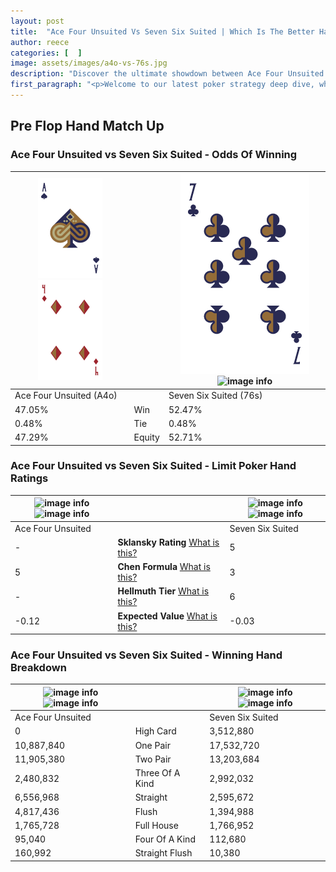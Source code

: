 ```yaml
---
layout: post
title:  "Ace Four Unsuited Vs Seven Six Suited | Which Is The Better Hand In Poker? A Complete Guide"
author: reece
categories: [  ]
image: assets/images/a4o-vs-76s.jpg
description: "Discover the ultimate showdown between Ace Four Unsuited and Seven Six Suited in poker! Uncover the odds, strategies, and scenarios where one hand triumphs over the other. Get ready to up your poker game with this thrilling analysis."
first_paragraph: "<p>Welcome to our latest poker strategy deep dive, where we're pitting two distinct hands against each other in a high-stakes showdown: Ace Four Unsuited vs Seven Six Suited.</p><p>In the dynamic world of poker, every decision counts, and knowing which hand holds the upper hand is key to your success at the table.</p><p>In this article, we'll dissect these two hands, explore the scenarios where one dominates the other, and equip you with the knowledge to make strategic choices that can tip the odds in your favor.</p><p>Get ready to unravel the intriguing dynamics of these poker hands and elevate your game to new heights.</p>"
---
```




[comment]: # (sp0)

## Pre Flop Hand Match Up

<div class="table hand-ratings" markdown="1"> 



### Ace Four Unsuited vs Seven Six Suited - Odds Of Winning


    
| ![image info](assets/images/hand1/A.png) ![image info](assets/images/hand1/4o.png) |  | ![image info](assets/images/hand2/7.png) ![image info](assets/images/hand2/6s.png) |
| -------- | -------- | -------- |
| Ace Four Unsuited (A4o) |  | Seven Six Suited (76s) |
| 47.05% | Win | 52.47% |
| 0.48% | Tie | 0.48% |
| 47.29% | Equity | 52.71% |




[comment]: # (sp1)



### Ace Four Unsuited vs Seven Six Suited - Limit Poker Hand Ratings


    
| ![image info](https://www.riverpairs.com/assets/images/hand1/A.png) ![image info](https://www.riverpairs.com/assets/images/hand1/4o.png) |  | ![image info](https://www.riverpairs.com/assets/images/hand2/7.png) ![image info](https://www.riverpairs.com/assets/images/hand2/6s.png) |
| -------- | -------- | -------- |
| Ace Four Unsuited |  | Seven Six Suited |
| - | **Sklansky Rating** [What is this?](/sklansky-rating-explained) | 5 |
| 5 | **Chen Formula** [What is this?](/chen-formula-explained) | 3 |
| - | **Hellmuth Tier** [What is this?](/Hellmuth-tier-explained) | 6 |
| -0.12 | **Expected Value** [What is this?](/expected-value-explained) | -0.03 |




[comment]: # (sp2)



### Ace Four Unsuited vs Seven Six Suited - Winning Hand Breakdown


    
| ![image info](https://www.riverpairs.com/assets/images/hand1/A.png) ![image info](https://www.riverpairs.com/assets/images/hand1/4o.png) |  | ![image info](https://www.riverpairs.com/assets/images/hand2/7.png) ![image info](https://www.riverpairs.com/assets/images/hand2/6s.png) |
| -------- | -------- | -------- |
| Ace Four Unsuited |  | Seven Six Suited |
| 0 | High Card | 3,512,880 |
| 10,887,840 | One Pair | 17,532,720 |
| 11,905,380 | Two Pair | 13,203,684 |
| 2,480,832 | Three Of A Kind | 2,992,032 |
| 6,556,968 | Straight | 2,595,672 |
| 4,817,436 | Flush | 1,394,988 |
| 1,765,728 | Full House | 1,766,952 |
| 95,040 | Four Of A Kind | 112,680 |
| 160,992 | Straight Flush | 10,380 |




[comment]: # (sp3)



</div>

[comment]: # (sp4)



[comment]: # (sp5)

